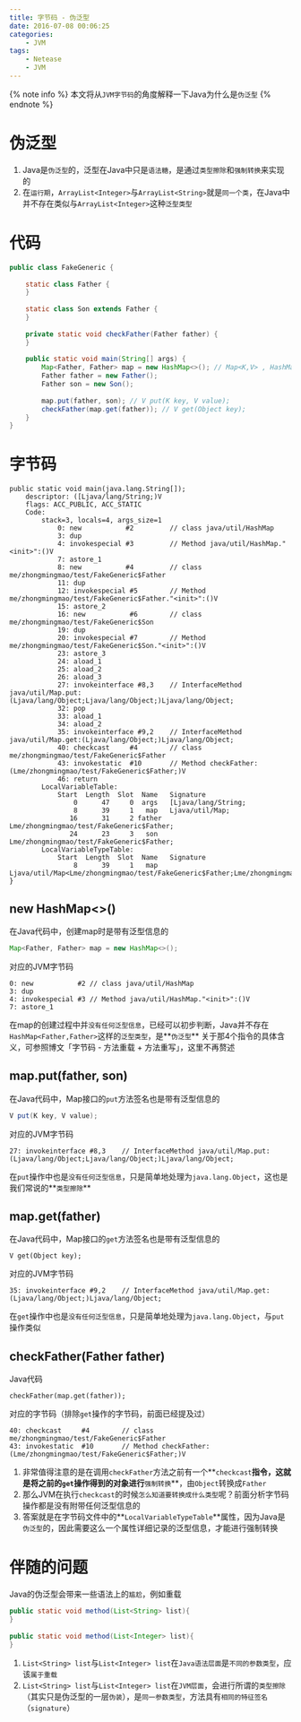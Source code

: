 ```yaml
---
title: 字节码 - 伪泛型
date: 2016-07-08 00:06:25
categories:
    - JVM
tags:
    - Netease
    - JVM
---
```


{% note info %}
本文将从`JVM字节码`的角度解释一下Java为什么是`伪泛型`
{% endnote %}

<!-- more -->

# 伪泛型
1. Java是`伪泛型`的，泛型在Java中只是`语法糖`，是通过`类型擦除`和`强制转换`来实现的
2. 在`运行期`，`ArrayList<Integer>`与`ArrayList<String>`就是`同一个类`，在Java中并不存在类似与`ArrayList<Integer>`这种`泛型类型`

# 代码
```Java
public class FakeGeneric {
    
    static class Father {
    }
    
    static class Son extends Father {
    }
    
    private static void checkFather(Father father) {
    }
    
    public static void main(String[] args) {
        Map<Father, Father> map = new HashMap<>(); // Map<K,V> , HashMap<K,V>
        Father father = new Father();
        Father son = new Son();
        
        map.put(father, son); // V put(K key, V value);
        checkFather(map.get(father)); // V get(Object key);
    }
}
```

# 字节码
```
public static void main(java.lang.String[]);
    descriptor: ([Ljava/lang/String;)V
    flags: ACC_PUBLIC, ACC_STATIC
    Code:
        stack=3, locals=4, args_size=1
            0: new           #2         // class java/util/HashMap
            3: dup
            4: invokespecial #3         // Method java/util/HashMap."<init>":()V
            7: astore_1
            8: new           #4         // class me/zhongmingmao/test/FakeGeneric$Father
            11: dup
            12: invokespecial #5        // Method me/zhongmingmao/test/FakeGeneric$Father."<init>":()V
            15: astore_2
            16: new           #6        // class me/zhongmingmao/test/FakeGeneric$Son
            19: dup
            20: invokespecial #7        // Method me/zhongmingmao/test/FakeGeneric$Son."<init>":()V
            23: astore_3
            24: aload_1
            25: aload_2
            26: aload_3
            27: invokeinterface #8,3    // InterfaceMethod java/util/Map.put:(Ljava/lang/Object;Ljava/lang/Object;)Ljava/lang/Object;
            32: pop
            33: aload_1
            34: aload_2
            35: invokeinterface #9,2    // InterfaceMethod java/util/Map.get:(Ljava/lang/Object;)Ljava/lang/Object;
            40: checkcast     #4        // class me/zhongmingmao/test/FakeGeneric$Father
            43: invokestatic  #10       // Method checkFather:(Lme/zhongmingmao/test/FakeGeneric$Father;)V
            46: return
        LocalVariableTable:
            Start  Length  Slot  Name   Signature
                0      47     0  args   [Ljava/lang/String;
                8      39     1   map   Ljava/util/Map;
               16      31     2 father   Lme/zhongmingmao/test/FakeGeneric$Father;
               24      23     3   son   Lme/zhongmingmao/test/FakeGeneric$Father;
        LocalVariableTypeTable:
            Start  Length  Slot  Name   Signature
                8      39     1   map   Ljava/util/Map<Lme/zhongmingmao/test/FakeGeneric$Father;Lme/zhongmingmao/test/FakeGeneric$Father;>;
}
```

## new HashMap<>()
在Java代码中，创建map时是带有泛型信息的
```Java
Map<Father, Father> map = new HashMap<>(); 
```
对应的JVM字节码
```
0: new           #2 // class java/util/HashMap
3: dup
4: invokespecial #3 // Method java/util/HashMap."<init>":()V
7: astore_1
```
在map的创建过程中并`没有任何泛型信息`，已经可以初步判断，Java并不存在`HashMap<Father,Father>`这样的`泛型类型`，是**`伪泛型`**
关于那4个指令的具体含义，可参照博文「字节码 - 方法重载 + 方法重写」，这里不再赘述

## map.put(father, son)
在Java代码中，Map接口的`put`方法签名也是带有泛型信息的
```Java
V put(K key, V value);
```
对应的JVM字节码
```
27: invokeinterface #8,3    // InterfaceMethod java/util/Map.put:(Ljava/lang/Object;Ljava/lang/Object;)Ljava/lang/Object;
```
在`put`操作中也是`没有任何泛型信息`，只是简单地处理为`java.lang.Object`，这也是我们常说的**`类型擦除`**

## map.get(father)
在Java代码中，Map接口的`get`方法签名也是带有泛型信息的
```
V get(Object key);
```
对应的JVM字节码
```
35: invokeinterface #9,2    // InterfaceMethod java/util/Map.get:(Ljava/lang/Object;)Ljava/lang/Object;
```
在`get`操作中也是`没有任何泛型信息`，只是简单地处理为`java.lang.Object`，与`put`操作类似

## checkFather(Father father)
Java代码
```
checkFather(map.get(father));
```
对应的字节码（排除`get`操作的字节码，前面已经提及过）
```
40: checkcast     #4        // class me/zhongmingmao/test/FakeGeneric$Father
43: invokestatic  #10       // Method checkFather:(Lme/zhongmingmao/test/FakeGeneric$Father;)V
```
1. 非常值得注意的是在调用`checkFather`方法之前有一个**`checkcast`**指令，这就是将之前的`get`操作得到的对象进行**`强制转换`**，由`Object`转换成`Father`
2. 那么JVM在执行`checkcast`的时候`怎么知道要转换成什么类型`呢？前面分析字节码操作都是没有附带任何泛型信息的
3. 答案就是在字节码文件中的**`LocalVariableTypeTable`**属性，因为Java是`伪泛型`的，因此需要这么一个属性详细记录的泛型信息，才能进行强制转换


# 伴随的问题
Java的伪泛型会带来一些语法上的`尴尬`，例如重载
```Java
public static void method(List<String> list){ 
}
    
public static void method(List<Integer> list){
}
```
1. `List<String> list`与`List<Integer> list`在`Java语法层面`是`不同的参数类型`，应该`属于重载`
2. `List<String> list`与`List<Integer> list`在`JVM层面`，会进行所谓的`类型擦除`（其实只是伪泛型的一层`伪装`），是`同一参数类型`，方法具有`相同的特征签名`（`signature`）


<!-- indicate-the-source -->


